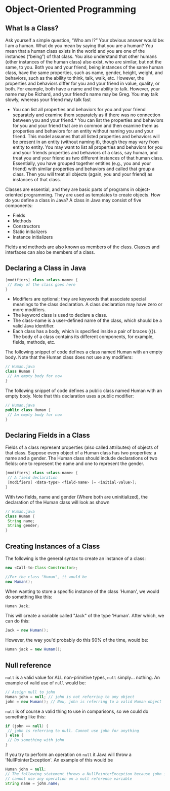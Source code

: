 # Object-Oriented Programming

## What Is a Class?

Ask yourself a simple question, “Who am I?” Your obvious answer would be: I am a human. What do you mean by saying that you are a human? You mean that a human class exists in the world and you are one of the instances (“being”) of that class. You also understand that other humans (other instances of the human class) also exist, who are similar, but not the same, to you. Both you and your friend, being instances of the same human class, have the same properties, such as name, gender, height, weight, and behaviors, such as the ability to think, talk, walk, etc. However, the properties and behaviors differ for you and your friend in value, quality, or both. For example, both have a name and the ability to talk. However, your name may be Richard, and your friend’s name may be Greg. You may talk slowly, whereas your friend may talk fast

* You can list all properties and behaviors for you and your friend separately and examine them separately as if there was no connection between you and your friend.* You can list the properties and behaviors for you and your friend that are in common and then examine them as properties and behaviors for an entity without naming you and your friend. This model assumes that all listed properties and behaviors will be present in an entity (without naming it), though they may vary from entity to entity. You may want to list all properties and behaviors for you and your friends properties and behaviors of a class, say human, and treat you and your friend as two different instances of that human class. Essentially, you have grouped together entities (e.g., you and your friend) with similar properties and behaviors and called that group a class. Then you will treat all objects (again, you and your friend) as instances of that class.

Classes are essential, and they are basic parts of programs in object-oriented programming. They are used as templates to create objects. How do you define a class in Java? A class in Java may consist of five components:

* Fields
* Methods
* Constructors
* Static initializers
* Instance initializers

Fields and methods are also known as members of the class. Classes and interfaces can also be members of a class.

## Declaring a Class in Java

```Java
[modifiers] class <class-name> {
 // Body of the class goes here
}
```

* Modifiers are optional; they are keywords that associate special meanings to the 
class declaration. A class declaration may have zero or more modifiers.
* The keyword class is used to declare a class.
* The class-name is a user-defined name of the class, which should be a valid Java identifier.
* Each class has a body, which is specified inside a pair of braces ({}). The body of a 
class contains its different components, for example, fields, methods, etc.

The following snippet of code defines a class named Human with an empty body. Note that the Human
class does not use any modifiers:

```Java
// Human.java
class Human {
 // An empty body for now
}
```

The following snippet of code defines a public class named Human with an empty body. Note that this 
declaration uses a public modifier:

```Java
// Human.java
public class Human {
 // An empty body for now
}
```

## Declaring Fields in a Class

Fields of a class represent properties (also called attributes) of objects of that class. Suppose every object of a Human class has two properties: a name and a gender. The Human class should include declarations of two fields: one to represent the name and one to represent the gender.

```Java
[modifiers] class <class-name> {
 // A field declaration
 [modifiers] <data-type> <field-name> [= <initial-value>];
}
```

With two fields, name and gender (Where both are uninitialized), the declaration of the Human class will look as shown

```Java
// Human.java
class Human {
 String name;
 String gender;
}
```

## Creating Instances of a Class

The following is the general syntax to create an instance of a class:

```Java 
new <Call-to-Class-Constructor>;

//For the class "Human", it would be 
new Human();
```

When wanting to store a specific instance of the class 'Human', we would do something like this:

```Java
Human Jack;
```

This will create a variable called "Jack" of the type 'Human'. After which, we can do this:

```Java
Jack = new Human();
```

However, the way you'd probably do this 90% of the time, would be:

```Java
Human jack = new Human();
```

## Null reference

`null`  is a valid value for ALL non-primitive types, `null` simply... nothing. An example of valid use of `null`  would be:

```Java
// Assign null to john
Human john = null; // john is not referring to any object
john = new Human(); // Now, john is referring to a valid Human object
```

`null` is of course a valid thing to use in comparisons, so we could do something like this:

```Java
if (john == null) {
 // john is referring to null. Cannot use john for anything
} else {
 // Do something with john
}
```

If you try to perform an operation on `null` it Java will throw a 'NullPointerException'. An example of this would be
```Java
Human john = null;
// The following statement throws a NullPointerException because john is null and you
// cannot use any operation on a null reference variable
String name = john.name;
```